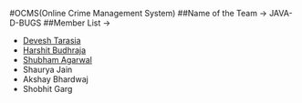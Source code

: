 #OCMS(Online Crime Management System)
##Name of the Team -> JAVA-D-BUGS
##Member List ->
* [Devesh Tarasia](https://github.com/DEVESHTARASIA "Devesh Tarasia")
* [Harshit Budhraja](https://github.com/harshitbudhraja "Harshit Budhraja")
* [Shubham Agarwal](https://github.com/shubhxotic "Shubham Agarwal")
* Shaurya Jain
* Akshay Bhardwaj
* Shobhit Garg
